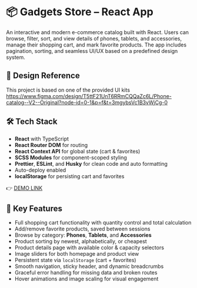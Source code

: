 # 📦 Gadgets Store  – React App

An interactive and modern e-commerce catalog built with React. Users can browse, filter, sort, and view details of phones, tablets, and accessories, manage their shopping cart, and mark favorite products. The app includes pagination, sorting, and seamless UI/UX based on a predefined design system.

## 🎨 Design Reference

This project is based on one of the provided UI kits https://www.figma.com/design/T5ttF21UnT6RRmCQQaZc6L/Phone-catalog--V2--Original?node-id=0-1&p=f&t=3mgybsVc1B3vWjCg-0

## 🛠️ Tech Stack

- **React** with TypeScript
- **React Router DOM** for routing
- **React Context API** for global state (cart & favorites)
- **SCSS Modules** for component-scoped styling
- **Prettier**, **ESLint**, and **Husky** for clean code and auto formatting
- Auto-deploy enabled
- **localStorage** for persisting cart and favorites

👉 [DEMO LINK](https://olhakostovetska.github.io/Gadgets-store/)


## 🌟 Key Features

- Full shopping cart functionality with quantity control and total calculation
- Add/remove favorite products, saved between sessions
- Browse by category: **Phones**, **Tablets**, and **Accessories**
- Product sorting by newest, alphabetically, or cheapest
- Product details page with available color & capacity selectors
- Image sliders for both homepage and product view
- Persistent state via `localStorage` (cart + favorites)
- Smooth navigation, sticky header, and dynamic breadcrumbs
- Graceful error handling for missing data and broken routes
- Hover animations and image scaling for visual engagement
